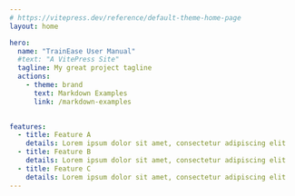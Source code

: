 ```yaml
---
# https://vitepress.dev/reference/default-theme-home-page
layout: home

hero:
  name: "TrainEase User Manual"
  #text: "A VitePress Site"
  tagline: My great project tagline
  actions:
    - theme: brand
      text: Markdown Examples
      link: /markdown-examples
   

features:
  - title: Feature A
    details: Lorem ipsum dolor sit amet, consectetur adipiscing elit
  - title: Feature B
    details: Lorem ipsum dolor sit amet, consectetur adipiscing elit
  - title: Feature C
    details: Lorem ipsum dolor sit amet, consectetur adipiscing elit
---
```


